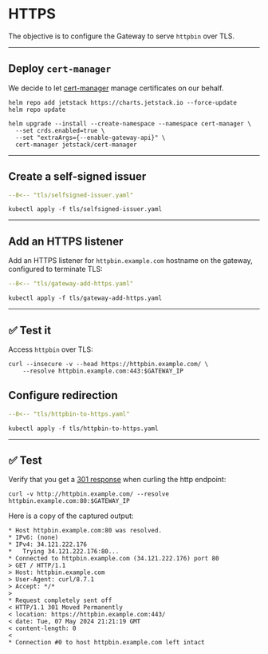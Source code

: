 # HTTPS

The objective is to configure the Gateway to serve `httpbin` over TLS.

---

## Deploy `cert-manager`

We decide to let [cert-manager](https://cert-manager.io/docs/) manage certificates on our behalf.

```shell
helm repo add jetstack https://charts.jetstack.io --force-update
helm repo update
```

```shell
helm upgrade --install --create-namespace --namespace cert-manager \
  --set crds.enabled=true \
  --set "extraArgs={--enable-gateway-api}" \
  cert-manager jetstack/cert-manager
```

---

## Create a self-signed issuer

```yaml linenums="1"
--8<-- "tls/selfsigned-issuer.yaml"
```

```shell
kubectl apply -f tls/selfsigned-issuer.yaml
```

---

## Add an HTTPS listener

Add an HTTPS listener for `httpbin.example.com` hostname on the gateway, configured to terminate TLS:

```yaml linenums="1" hl_lines="7 18-21"
--8<-- "tls/gateway-add-https.yaml"
```

```shell
kubectl apply -f tls/gateway-add-https.yaml
```

---

## :white_check_mark: Test it

Access `httpbin` over TLS:

```shell
curl --insecure -v --head https://httpbin.example.com/ \
    --resolve httpbin.example.com:443:$GATEWAY_IP
```

## Configure redirection

```yaml linenums="1" hl_lines="11 28"
--8<-- "tls/httpbin-to-https.yaml"
```

```shell
kubectl apply -f tls/httpbin-to-https.yaml
```

---

## :white_check_mark: Test

Verify that you get a [301 response](https://developer.mozilla.org/en-US/docs/Web/HTTP/Status/301) when curling the http endpoint:

```shell
curl -v http://httpbin.example.com/ --resolve httpbin.example.com:80:$GATEWAY_IP
```

Here is a copy of the captured output:

```console linenums="1" hl_lines="12-13"
* Host httpbin.example.com:80 was resolved.
* IPv6: (none)
* IPv4: 34.121.222.176
*   Trying 34.121.222.176:80...
* Connected to httpbin.example.com (34.121.222.176) port 80
> GET / HTTP/1.1
> Host: httpbin.example.com
> User-Agent: curl/8.7.1
> Accept: */*
>
* Request completely sent off
< HTTP/1.1 301 Moved Permanently
< location: https://httpbin.example.com:443/
< date: Tue, 07 May 2024 21:21:19 GMT
< content-length: 0
<
* Connection #0 to host httpbin.example.com left intact
```
